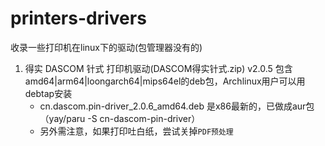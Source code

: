 # printers-drivers

收录一些打印机在linux下的驱动(包管理器没有的)

1. 得实 DASCOM 针式 打印机驱动(DASCOM得实针式.zip) v2.0.5 包含amd64|arm64|loongarch64|mips64el的deb包，Archlinux用户可以用debtap安装
   - cn.dascom.pin-driver_2.0.6_amd64.deb 是x86最新的，已做成aur包（yay/paru -S cn-dascom-pin-driver）
   - 另外需注意，如果打印吐白纸，尝试关掉`PDF预处理`
